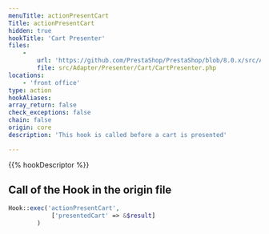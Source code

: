 ```yaml
---
menuTitle: actionPresentCart
Title: actionPresentCart
hidden: true
hookTitle: 'Cart Presenter'
files:
    -
        url: 'https://github.com/PrestaShop/PrestaShop/blob/8.0.x/src/Adapter/Presenter/Cart/CartPresenter.php'
        file: src/Adapter/Presenter/Cart/CartPresenter.php
locations:
    - 'front office'
type: action
hookAliases: 
array_return: false
check_exceptions: false
chain: false
origin: core
description: 'This hook is called before a cart is presented'

---
```


{{% hookDescriptor %}}

## Call of the Hook in the origin file

```php
Hook::exec('actionPresentCart',
            ['presentedCart' => &$result]
        )
```

